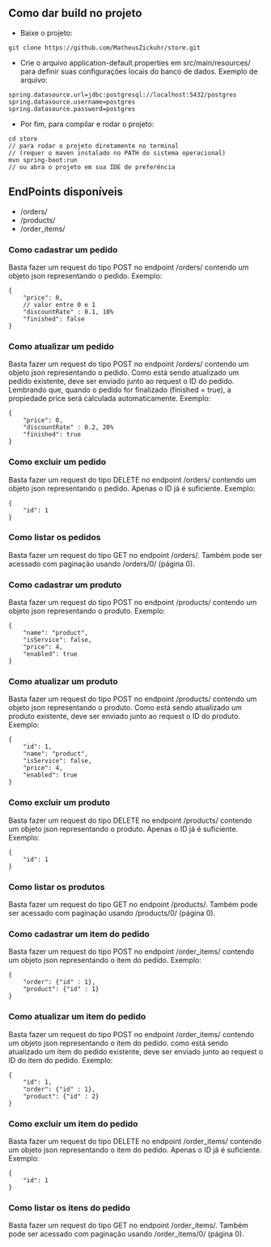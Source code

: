 ## Como dar build no projeto
- Baixe o projeto: 

```
git clone https://github.com/MatheusZickuhr/store.git
```

- Crie o arquivo application-default.properties em src/main/resources/ para definir suas configurações
  locais do banco de dados. Exemplo de arquivo:

```
spring.datasource.url=jdbc:postgresql://localhost:5432/postgres
spring.datasource.username=postgres
spring.datasource.password=postgres
```
- Por fim, para compilar e rodar o projeto:
```
cd store
// para rodar o projeto diretamente no terminal
// (requer o maven instalado no PATH do sistema operacional)
mvn spring-boot:run
// ou abra o projeto em sua IDE de preferência
```

## EndPoints disponíveis

- /orders/
- /products/
- /order_items/



### Como cadastrar um pedido

 Basta fazer um request do tipo POST no endpoint /orders/ contendo um objeto json representando o pedido. Exemplo:
```
{
    "price": 0,
    // valor entre 0 e 1
    "discountRate" : 0.1, 10%
    "finished": false
}
```

### Como atualizar um pedido

Basta fazer um request do tipo POST no endpoint /orders/ contendo um objeto json representando o pedido.
Como está sendo atualizado um pedido existente, deve ser enviado junto ao request o ID do pedido.
Lembrando que, quando o pedido for finalizado (finished = true), a propiedade price será calculada
automaticamente. Exemplo:
```
{
    "price": 0,
    "discountRate" : 0.2, 20%
    "finished": true
}
```

### Como excluir um pedido
Basta fazer um request do tipo DELETE no endpoint /orders/ contendo um objeto json representando o pedido.
Apenas o ID já é suficiente. Exemplo:

```
{
    "id": 1
}
```

### Como listar os pedidos

Basta fazer um request do tipo GET no endpoint /orders/. Também pode ser acessado com paginação usando /orders/0/
(página 0).

### Como cadastrar um produto

Basta fazer um request do tipo POST no endpoint /products/ contendo um objeto json representando o produto. Exemplo:

```
{
    "name": "product",
    "isService": false,
    "price": 4,
    "enabled": true
}
```

### Como atualizar um produto

Basta fazer um request do tipo POST no endpoint /products/ contendo um objeto json representando o produto.
Como está sendo atualizado um produto existente, deve ser enviado junto ao request o ID do produto. Exemplo:

```
{
    "id": 1,
    "name": "product",
    "isService": false,
    "price": 4,
    "enabled": true
}
```

### Como excluir um produto

Basta fazer um request do tipo DELETE no endpoint /products/ contendo um objeto json representando o produto.
Apenas o ID já é suficiente. Exemplo:

```
{
    "id": 1
}
```

### Como listar os produtos

Basta fazer um request do tipo GET no endpoint /products/. Também pode ser acessado com paginação usando /products/0/
(página 0).

### Como cadastrar um item do pedido

Basta fazer um request do tipo POST no endpoint /order_items/ contendo um objeto json representando o item do pedido.
Exemplo:

```
{
    "order": {"id" : 1},
    "product": {"id" : 1}
}
```

### Como atualizar um item do pedido

Basta fazer um request do tipo POST no endpoint /order_items/ contendo um objeto json representando o item do pedido.
como está sendo atualizado um item do pedido existente, deve ser enviado junto ao request o ID do item do pedido.
Exemplo:

```
{
    "id": 1,
    "order": {"id" : 1},
    "product": {"id" : 2}
}
```

### Como excluir um item do pedido
Basta fazer um request do tipo DELETE no endpoint /order_items/ contendo um objeto json representando o item do pedido.
Apenas o ID já é suficiente. Exemplo:
```
{
    "id": 1
}
```

### Como listar os itens do pedido

Basta fazer um request do tipo GET no endpoint /order_items/. Também pode ser acessado com paginação usando /order_items/0/
(página 0).